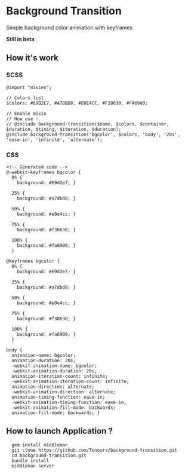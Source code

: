 # Background Transition

Simple background color animation with keyframes

**Still in beta**  


## How it's work
### SCSS
    @import "mixins";
        
    // Colors list
    $colors: #69D2E7, #A7DBD8, #E0E4CC, #F38630, #FA6900;
    
    // Enable mixin
    // How use : 
    // @include background-transition($name, $colors, $container, $duration, $timing, $iteration, $duration);
    @include background-transition('bgcolor', $colors, 'body', '20s', 'ease-in', 'infinite', 'alternate');


### CSS
    <!-- Generated code -->
    @-webkit-keyframes bgcolor {
      0% {
        background: #69d2e7; }

      25% {
        background: #a7dbd8; }

      50% {
        background: #e0e4cc; }

      75% {
        background: #f38630; }

      100% {
        background: #fa6900; } 
      }

    @keyframes bgcolor {
      0% {
        background: #69d2e7; }

      25% {
        background: #a7dbd8; }

      50% {
        background: #e0e4cc; }

      75% {
        background: #f38630; }

      100% {
        background: #fa6900; } 
      }

    body {
      animation-name: bgcolor;
      animation-duration: 20s;
      -webkit-animation-name: bgcolor;
      -webkit-animation-duration: 20s;
      animation-iteration-count: infinite;
      -webkit-animation-iteration-count: infinite;
      animation-direction: alternate;
      -webkit-animation-direction: alternate;
      animation-timing-function: ease-in;
      -webkit-animation-timing-function: ease-in;
      -webkit-animation-fill-mode: backwards;
      animation-fill-mode: backwards; }

## How to launch Application ? 

```
  gem install middleman
  git clone https://github.com/Tonours/background-transition.git
  cd background-transition.git
  bundle install
  middleman server
```



